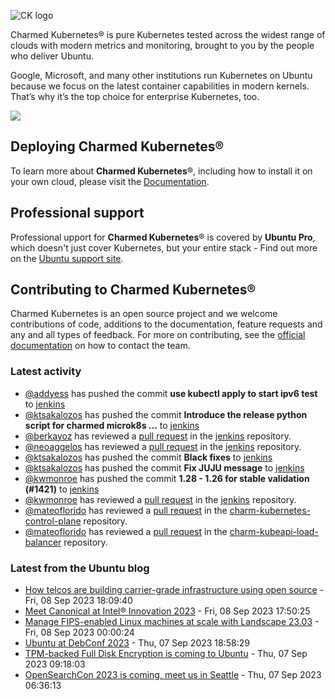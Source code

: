 ![CK logo](https://assets.ubuntu.com/v1/451d4cf4-Charmed+Kubernetes_RGB_onWhite_2022.svg)

Charmed Kubernetes® is pure Kubernetes tested across the widest range of clouds with modern metrics and monitoring, brought to you by the people who deliver Ubuntu.

Google, Microsoft, and many other institutions run Kubernetes on Ubuntu because we focus on the latest container capabilities in modern kernels. That’s why it’s the top choice for enterprise Kubernetes, too.

![](https://assets.ubuntu.com/v1/843c77b6-juju-at-a-glace.svg)

## Deploying Charmed Kubernetes®

To learn more about **Charmed Kubernetes**®, including how to install it on your own cloud, please visit the [Documentation][docs].

## Professional support

Professional upport for **Charmed Kubernetes**® is covered by **Ubuntu Pro**, which doesn't just cover Kubernetes, but your entire stack - Find out more on the [Ubuntu support site](https://ubuntu.com/support).

## Contributing to Charmed Kubernetes®

Charmed Kubernetes is an open source project and we welcome contributions of code, additions to the documentation, feature requests and any and all types of feedback. For more on contributing, see the [official documentation][get-in-touch] on how to contact the team.

<!-- LINKS -->
[docs]: https://ubuntu.com/kubernetes/docs
[get-in-touch]: https://ubuntu.com/kubernetes/docs/get-in-touch

### Latest activity

<!-- activity starts -->
 - [@addyess](https://github.com/addyess) has pushed the commit **use kubectl apply to start ipv6 test** to [jenkins](https://github.com/charmed-kubernetes/jenkins)
 - [@ktsakalozos](https://github.com/ktsakalozos) has pushed the commit **Introduce the release python script for charmed microk8s ...** to [jenkins](https://github.com/charmed-kubernetes/jenkins)
 - [@berkayoz](https://github.com/berkayoz) has reviewed a [pull request](https://github.com/charmed-kubernetes/jenkins/pull/1420) in the [jenkins](https://github.com/charmed-kubernetes/jenkins) repository.
 - [@neoaggelos](https://github.com/neoaggelos) has reviewed a [pull request](https://github.com/charmed-kubernetes/jenkins/pull/1420) in the [jenkins](https://github.com/charmed-kubernetes/jenkins) repository.
 - [@ktsakalozos](https://github.com/ktsakalozos) has pushed the commit **Black fixes** to [jenkins](https://github.com/charmed-kubernetes/jenkins)
 - [@ktsakalozos](https://github.com/ktsakalozos) has pushed the commit **Fix JUJU message** to [jenkins](https://github.com/charmed-kubernetes/jenkins)
 - [@kwmonroe](https://github.com/kwmonroe) has pushed the commit **1.28 - 1.26 for stable validation (#1421)** to [jenkins](https://github.com/charmed-kubernetes/jenkins)
 - [@kwmonroe](https://github.com/kwmonroe) has reviewed a [pull request](https://github.com/charmed-kubernetes/jenkins/pull/1421) in the [jenkins](https://github.com/charmed-kubernetes/jenkins) repository.
 - [@mateoflorido](https://github.com/mateoflorido) has reviewed a [pull request](https://github.com/charmed-kubernetes/charm-kubernetes-control-plane/pull/301) in the [charm-kubernetes-control-plane](https://github.com/charmed-kubernetes/charm-kubernetes-control-plane) repository.
 - [@mateoflorido](https://github.com/mateoflorido) has reviewed a [pull request](https://github.com/charmed-kubernetes/charm-kubeapi-load-balancer/pull/33) in the [charm-kubeapi-load-balancer](https://github.com/charmed-kubernetes/charm-kubeapi-load-balancer) repository.
<!-- activity ends -->

<!-- roadmap starts -->

<!-- roadmap ends -->

### Latest from the Ubuntu blog

<!-- blog starts -->
* [How telcos are building carrier-grade infrastructure using open source](https://ubuntu.com//blog/how-telcos-are-building-carrier-grade-infrastructure-using-open-source) - Fri, 08 Sep 2023 18:09:40 
* [Meet Canonical at Intel® Innovation 2023](https://ubuntu.com//blog/meet-canonical-at-intel-innovation-2023) - Fri, 08 Sep 2023 17:50:25 
* [Manage FIPS-enabled Linux machines at scale with Landscape 23.03](https://ubuntu.com//blog/manage-fips-enabled-linux-machines-at-scale-with-landscape-23-03) - Fri, 08 Sep 2023 00:00:24 
* [Ubuntu at DebConf 2023](https://ubuntu.com//blog/ubuntu-at-debconf-2023) - Thu, 07 Sep 2023 18:58:29 
* [TPM-backed Full Disk Encryption is coming to Ubuntu](https://ubuntu.com//blog/tpm-backed-full-disk-encryption-is-coming-to-ubuntu) - Thu, 07 Sep 2023 09:18:03 
* [OpenSearchCon 2023 is coming, meet us in Seattle](https://ubuntu.com//blog/opensearchcon-canonical-2023) - Thu, 07 Sep 2023 06:36:13 
<!-- blog ends -->
